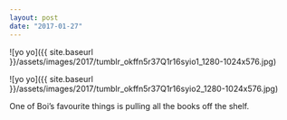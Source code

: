 ```yaml
---
layout: post
date: "2017-01-27"
---
```


![yo yo]({{ site.baseurl }}/assets/images/2017/tumblr_okffn5r37Q1r16syio1_1280-1024x576.jpg)

![yo yo]({{ site.baseurl }}/assets/images/2017/tumblr_okffn5r37Q1r16syio2_1280-1024x576.jpg)

One of Boi’s favourite things is pulling all the books off the shelf.
